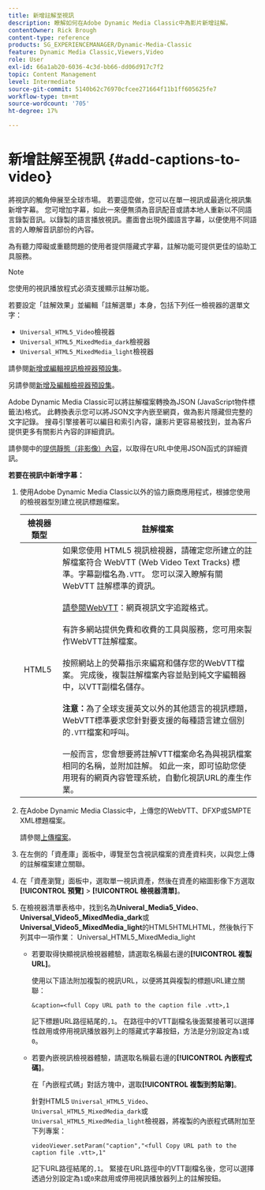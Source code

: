 ```yaml
---
title: 新增註解至視訊
description: 瞭解如何在Adobe Dynamic Media Classic中為影片新增註解。
contentOwner: Rick Brough
content-type: reference
products: SG_EXPERIENCEMANAGER/Dynamic-Media-Classic
feature: Dynamic Media Classic,Viewers,Video
role: User
exl-id: 66a1ab20-6036-4c3d-bb66-dd06d917c7f2
topic: Content Management
level: Intermediate
source-git-commit: 5140b62c76970cfcee271664f11b1ff605625fe7
workflow-type: tm+mt
source-wordcount: '705'
ht-degree: 17%

---
```


# 新增註解至視訊 {#add-captions-to-video}

將視訊的觸角伸展至全球市場。 若要這麼做，您可以在單一視訊或最適化視訊集新增字幕。 您可增加字幕，如此一來便無須為音訊配音或請本地人重新以不同語言錄製音訊。以錄製的語言播放視訊。畫面會出現外國語言字幕，以便使用不同語言的人瞭解音訊部份的內容。

為有聽力障礙或重聽問題的使用者提供隱藏式字幕，註解功能可提供更佳的協助工具服務。

>[!NOTE]
>
>您使用的視訊播放程式必須支援顯示註解功能。

若要設定「註解效果」並編輯「註解選單」本身，包括下列任一檢視器的選單文字：

* `Universal_HTML5_Video`檢視器
* `Universal_HTML5_MixedMedia_dark`檢視器
* `Universal_HTML5_MixedMedia_light`檢視器

請參閱[新增或編輯視訊檢視器預設集](previewing-videos-video-viewer.md#adding_or_editing_a_video_viewer_preset)。

另請參閱[新增及編輯檢視器預設集](application-setup.md#adding_and_editing_viewer_presets)。

Adobe Dynamic Media Classic可以將註解檔案轉換為JSON (JavaScript物件標籤法)格式。 此轉換表示您可以將JSON文字內嵌至網頁，做為影片隱藏但完整的文字記錄。 搜尋引擎接著可以編目和索引內容，讓影片更容易被找到，並為客戶提供更多有關影片內容的詳細資訊。

請參閱中的[提供靜態（非影像）內容](https://experienceleague.adobe.com/zh-hant/docs/dynamic-media-developer-resources/image-serving-api/image-serving-api/c-serving-static-nonimage-contents#image-serving-api)，以取得在URL中使用JSON函式的詳細資訊。

**若要在視訊中新增字幕：**

1. 使用Adobe Dynamic Media Classic以外的協力廠商應用程式，根據您使用的檢視器型別建立視訊標題檔案。

   | 檢視器類型 | 註解檔案 |
   |--- |--- |
   | HTML5 | 如果您使用 HTML5 視訊檢視器，請確定您所建立的註解檔案符合 WebVTT (Web Video Text Tracks) 標準。字幕副檔名為`.VTT`。 您可以深入瞭解有關 WebVTT 註解標準的資訊。<br><br>[請參閱WebVTT](https://w3c.github.io/webvtt/)：網頁視訊文字追蹤格式。 <br><br>有許多網站提供免費和收費的工具與服務，您可用來製作WebVTT註解檔案。 <br><br>按照網站上的熒幕指示來編寫和儲存您的WebVTT檔案。 完成後，複製註解檔案內容並貼到純文字編輯器中，以VTT副檔名儲存。 <br><br><b>注意：</b>為了全球支援英文以外的其他語言的視訊標題，WebVTT標準要求您針對要支援的每種語言建立個別的`.VTT`檔案和呼叫。 <br><br>一般而言，您會想要將註解VTT檔案命名為與視訊檔案相同的名稱，並附加註解。 如此一來，即可協助您使用現有的網頁內容管理系統，自動化視訊URL的產生作業。 |

1. 在Adobe Dynamic Media Classic中，上傳您的WebVTT、DFXP或SMPTE XML標題檔案。

   請參閱[上傳檔案](uploading-files.md#uploading_files)。

1. 在左側的「資產庫」面板中，導覽至包含視訊檔案的資產資料夾，以與您上傳的註解檔案建立關聯。
1. 在「資產瀏覽」面板中，選取單一視訊資產，然後在資產的縮圖影像下方選取&#x200B;**[!UICONTROL 預覽]** > **[!UICONTROL 檢視器清單]**。
1. 在檢視器清單表格中，找到名為&#x200B;**Univeral_Media5_Video**、**Universal_Video5_MixedMedia_dark**&#x200B;或&#x200B;**Universal_Video5_MixedMedia_light**&#x200B;的HTML5HTMLHTML，然後執行下列其中一項作業： Universal_HTML5_MixedMedia_light

   * 若要取得快顯視訊檢視器體驗，請選取名稱最右邊的&#x200B;**[!UICONTROL 複製URL]**。

     使用以下語法附加複製的視訊URL，以便將其與複製的標題URL建立關聯：

     `&caption=<full Copy URL path to the caption file .vtt>,1`

     記下標題URL路徑結尾的`,1`。 在路徑中的VTT副檔名後面緊接著可以選擇性啟用或停用視訊播放器列上的隱藏式字幕按鈕，方法是分別設定為`1`或`0`。

   * 若要內嵌視訊檢視器體驗，請選取名稱最右邊的&#x200B;**[!UICONTROL 內嵌程式碼]**。

     在「內嵌程式碼」對話方塊中，選取&#x200B;**[!UICONTROL 複製到剪貼簿]**。

     針對HTML5 `Universal_HTML5_Video`、`Universal_HTML5_MixedMedia_dark`或`Universal_HTML5_MixedMedia_light`檢視器，將複製的內嵌程式碼附加至下列專案：

     `videoViewer.setParam("caption","<full Copy URL path to the caption file .vtt>,1"`

     記下URL路徑結尾的`,1`。 緊接在URL路徑中的VTT副檔名後，您可以選擇透過分別設定為`1`或`0`來啟用或停用視訊播放器列上的註解按鈕。

